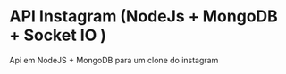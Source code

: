 # API Instagram (NodeJs + MongoDB + Socket IO )


Api em NodeJS + MongoDB para um clone do instagram
